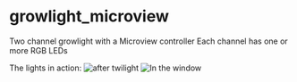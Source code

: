 # growlight_microview
Two channel growlight with a Microview controller
Each channel has one or more RGB LEDs

The lights in action:
![after twilight](https://github.com/raygeeknyc/growlightmv/blob/master/resources/twilight_1.jpg "The Ficus")
![In the window](https://github.com/raygeeknyc/growlightmv/blob/master/resources/twilight_2.jpg "The Ficus")
